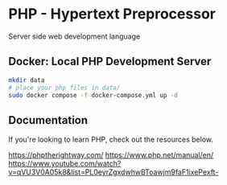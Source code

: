 # PHP - Hypertext Preprocessor

Server side web development language

## Docker: Local PHP Development Server

```bash
mkdir data
# place your php files in data/
sudo docker compose -f docker-compose.yml up -d
```

## Documentation

If you're looking to learn PHP, check out the resources below.

https://phptherightway.com/
https://www.php.net/manual/en/
https://www.youtube.com/watch?v=qVU3V0A05k8&list=PL0eyrZgxdwhwBToawjm9faF1ixePexft-